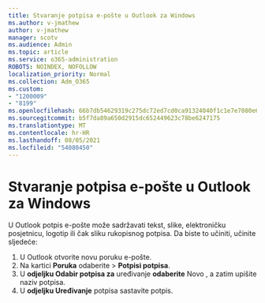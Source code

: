 ```yaml
---
title: Stvaranje potpisa e-pošte u Outlook za Windows
ms.author: v-jmathew
author: v-jmathew
manager: scotv
ms.audience: Admin
ms.topic: article
ms.service: o365-administration
ROBOTS: NOINDEX, NOFOLLOW
localization_priority: Normal
ms.collection: Adm_O365
ms.custom:
- "1200009"
- "8199"
ms.openlocfilehash: 66b7db54629319c275dc72ed7cd0ca91324040f1c1e7e7080e69c62e31a03cc2
ms.sourcegitcommit: b5f7da89a650d2915dc652449623c78be6247175
ms.translationtype: MT
ms.contentlocale: hr-HR
ms.lasthandoff: 08/05/2021
ms.locfileid: "54080450"
---
```

# <a name="create-an-email-signature-in-outlook-for-windows"></a>Stvaranje potpisa e-pošte u Outlook za Windows

U Outlook potpis e-pošte može sadržavati tekst, slike, elektroničku posjetnicu, logotip ili čak sliku rukopisnog potpisa. Da biste to učiniti, učinite sljedeće:

1. U Outlook otvorite novu poruku e-pošte.
2. Na kartici **Poruka** odaberite   >  **Potpisi potpisa**.
3. U **odjeljku Odabir potpisa za** uređivanje **odaberite** Novo , a zatim upišite naziv potpisa.
4. U **odjeljku Uređivanje** potpisa sastavite potpis.
